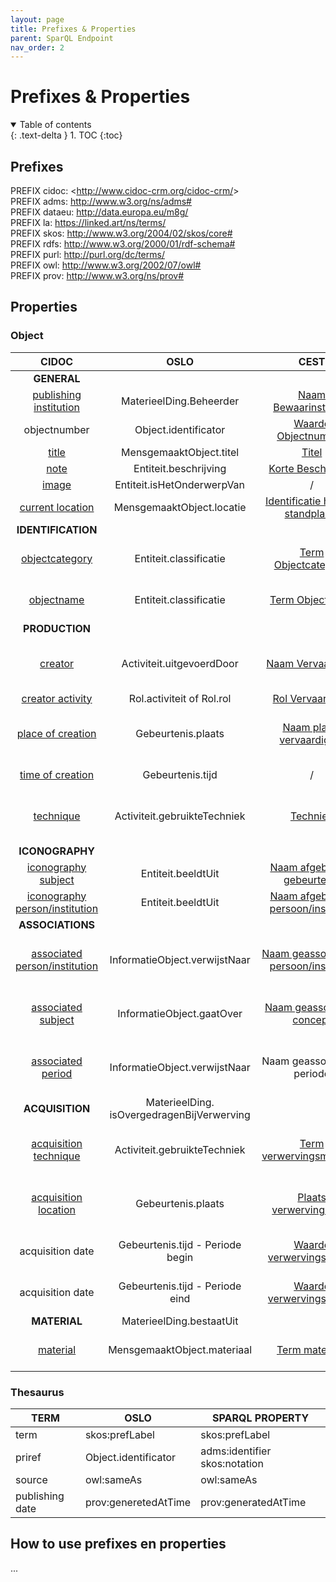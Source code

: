 ```yaml
---
layout: page
title: Prefixes & Properties
parent: SparQL Endpoint
nav_order: 2
---
```


# Prefixes & Properties

<details open markdown="block">
  <summary>
    Table of contents
  </summary>
  {: .text-delta }
1. TOC
{:toc}
</details>

## Prefixes

PREFIX cidoc: <<span>http://www.cidoc-crm.org/cidoc-crm/<span>><br>
PREFIX adms: <http://www.w3.org/ns/adms#><br>
PREFIX dataeu: <http://data.europa.eu/m8g/><br>
PREFIX la: <https://linked.art/ns/terms/><br>
PREFIX skos: <http://www.w3.org/2004/02/skos/core#><br>
PREFIX rdfs: <http://www.w3.org/2000/01/rdf-schema#><br>
PREFIX purl: <http://purl.org/dc/terms/><br>
PREFIX owl: <http://www.w3.org/2002/07/owl#><br>
PREFIX prov: <http://www.w3.org/ns/prov#><br>

## Properties

### Object

|                                            **CIDOC**                                           |                  **OSLO**                 |                                                                       **CEST**                                                                       | **SPARQL PROPERTY**                                                                                    |
|:----------------------------------------------------------------------------------------------:|:-----------------------------------------:|:----------------------------------------------------------------------------------------------------------------------------------------------------:|--------------------------------------------------------------------------------------------------------|
|**GENERAL**                                                                                                |                                           |                                                                                                                                                      |                                                                                                        |
| [publishing institution](http://www.cidoc-crm.org/html/5.0.4/cidoc-crm.html#P50)               | MaterieelDing.Beheerder                   | [Naam Bewaarinstelling](https://www.projectcest.be/wiki/Publicatie:Invulboek_objecten/Veld/Naam_bewaarinstelling)                                    | cidoc:P50_has_current_keeper                                                                           |
| objectnumber                                                                                   | Object.identificator                      | [Waarde Objectnummer](https://www.projectcest.be/wiki/Publicatie:Invulboek_objecten/Veld/Waarde_objectnummer)                                        | adms:identifier<br> skos:notation                                                                          |
| [title](https://cidoc-crm.org/html/5.0.4/cidoc-crm.html#P102)                                  | MensgemaaktObject.titel                   | [Titel](https://www.projectcest.be/wiki/Publicatie:Invulboek_objecten/Veld/Titel)                                                                    | cidoc:P102_has_title                                                                                   |
| [note](https://cidoc-crm.org/html/5.0.4/cidoc-crm.html#P3)                                     | Entiteit.beschrijving                     | [Korte Beschrijving](https://www.projectcest.be/wiki/Publicatie:Invulboek_objecten/Veld/Korte_beschrijving)                                          | cidoc:P3_has_note                                                                                      |
| [image](https://cidoc-crm.org/Property/p129-is-about/version-6.0)                              | Entiteit.isHetOnderwerpVan                | /                                                                                                                                                    | cidoc:P129i_is_subject_of                                                                              |
| [current location](https://cidoc-crm.org/html/5.0.4/cidoc-crm.html#P55)                        | MensgemaaktObject.locatie                 | [Identificatie huidige standplaats](https://www.projectcest.be/wiki/Publicatie:Invulboek_objecten/Veld/Identificatie_huidige_standplaats)            | cidoc:P55_has_current_location<br> skos:prefLabel                                                          |
|**IDENTIFICATION**                                                                                                |                                           |                                                                                                                                                      | **cidoc:P41i_was_classified_by**                                                                       |
| [objectcategory](https://cidoc-crm.org/html/5.0.4/cidoc-crm.html#P41)                          | Entiteit.classificatie                    | [Term Objectcategorie](https://www.projectcest.be/wiki/Publicatie:Invulboek_objecten/Veld/Term_objectcategorie)                                      | cidoc:P41i_was_classified_by<br> cidoc:P42_assigned<br> skos:prefLabel                                         |
| [objectname](https://cidoc-crm.org/html/5.0.4/cidoc-crm.html#P41)                              | Entiteit.classificatie                    | [Term Objectnaam](https://www.projectcest.be/wiki/Publicatie:Invulboek_objecten/Veld/Term_objectnaam)                                                | cidoc:P41i_was_classified_by<br> cidoc:P42_assigned<br>         skos:prefLabel                                                                      |
|**PRODUCTION**                                                                                                |                                           |                                                                                                                                                      | **cidoc:P108i_was_produced_by**                                                                        |
| [creator](https://cidoc-crm.org/html/5.0.4/cidoc-crm.html#P14)                                 | Activiteit.uitgevoerdDoor                 | [Naam Vervaardiger](https://www.projectcest.be/wiki/Publicatie:Invulboek_objecten/Veld/Naam_vervaardiger)                                            | cidoc:P108i_was_produced_by<br>         cidoc:P14_carried_out_by<br>          la:equivalent<br>             rdfs:label                          |
| [creator activity](https://cidoc-crm.org/html/5.0.4/cidoc-crm.html#P14)                        | Rol.activiteit of Rol.rol                 | [Rol Vervaardiger](https://www.projectcest.be/wiki/Publicatie:Invulboek_objecten/Veld/Rol_vervaardiger)                                              | *under construction*                                                                                   |
| [place of creation](https://cidoc-crm.org/html/5.0.4/cidoc-crm.html#P7)                        | Gebeurtenis.plaats                        | [Naam plaats vervaardiging](https://www.projectcest.be/wiki/Publicatie:Invulboek_objecten/Veld/Naam_plaats_vervaardiging)                            | cidoc:P108i_was_produced_by<br>         cidoc:P7_took_place_at<br>          la:equivalent<br>             rdfs:label                            |
| [time of creation](https://cidoc-crm.org/html/5.0.4/cidoc-crm.html#P4)                         | Gebeurtenis.tijd                          | /                                                                                                                                                    | cidoc:P108i_was_produced_by<br> cidoc:P4_has_time-span                                                     |
| [technique](https://cidoc-crm.org/html/cidoc_crm_v7.1.1.html#P32)                              | Activiteit.gebruikteTechniek              | [Techniek](https://www.projectcest.be/wiki/Publicatie:Invulboek_objecten/Element/Techniek)                                                           | cidoc:P108i_was_produced_by<br> cidoc:P32_used_general_technique<br> cidoc:P2_has_type<br> skos:prefLabel          |
|**ICONOGRAPHY**                                                                                                |                                           |                                                                                                                                                      | **cidoc:P62_depicts**                                                                                  |
| [iconography subject](https://www.cidoc-crm.org/Property/p62-depicts/version-6.2.1)            | Entiteit.beeldtUit                        | [Naam afgebeelde gebeurtenis](https://www.projectcest.be/wiki/Publicatie:Invulboek_objecten/Veld/Naam_afgebeelde_gebeurtenis)                        | *under construction*                                                                                   |
| [iconography person/institution](https://www.cidoc-crm.org/Property/p62-depicts/version-6.2.1) | Entiteit.beeldtUit                        | [Naam afgebeelde persoon/instelling](https://www.projectcest.be/wiki/Publicatie:Invulboek_objecten/Veld/Naam_afgebeelde_persoon_of_instelling)       | *under construction*                                                                                   |
|**ASSOCIATIONS**                                                                                                |                                           |                                                                                                                                                      | **cidoc:P128_carries**                                                                                 |
| [associated person/institution](https://cidoc-crm.org/html/5.0.4/cidoc-crm.html#P67)           | InformatieObject.verwijstNaar             | [Naam geassocieerde persoon/instelling](https://www.projectcest.be/wiki/Publicatie:Invulboek_objecten/Veld/Naam_geassocieerde_persoon_of_instelling) | cidoc:P128_carries<br> cidoc:P67_refers_to<br> cidoc:P2_has_type<br> skos:prefLabel                                |
| [associated subject](https://cidoc-crm.org/html/5.0.4/cidoc-crm.html#P129)                     | InformatieObject.gaatOver                 | [Naam geassocieerd concept](https://www.projectcest.be/wiki/Publicatie:Invulboek_objecten/Veld/Naam_geassocieerd_concept)                            | cidoc:P128_carries<br> cidoc:P129_is_about<br> cidoc:P2_has_type<br> skos:prefLabel                               |
| [associated period](https://cidoc-crm.org/html/5.0.4/cidoc-crm.html#P67)                       | InformatieObject.verwijstNaar             | Naam geassocieerde periode                                                                                                                           | cidoc:P128_carries<br> cidoc:P67_refers_to<br> cidoc:P2_has_type<br> skos:prefLabel                                |
|**ACQUISITION**                                                                                                | MaterieelDing. isOvergedragenBijVerwerving |                                                                                                                                                      | **cidoc:P24i_changed_ownership_through**                                                                 |
| [acquisition technique](https://cidoc-crm.org/html/5.0.4/cidoc-crm.html#P32)                   | Activiteit.gebruikteTechniek              | [Term verwervingsmethode](https://www.projectcest.be/wiki/Publicatie:Invulboek_objecten/Veld/Term_verwervingsmethode)                                | cidoc:P24i_changed_ownership_through<br> cidoc:P32_used_general_technique<br> cidoc:P2_has_type<br> skos:prefLabel |
| [acquisition location](https://cidoc-crm.org/html/5.0.4/cidoc-crm.html#P7)                     | Gebeurtenis.plaats                        | [Plaats verwervingsbron](https://www.projectcest.be/wiki/Publicatie:Invulboek_objecten/Veld/Plaats_verwervingsbron)                                  | cidoc:P24i_changed_ownership_through<br> cidoc:P7_took_place_at<br> cidoc:P2_has_type<br> skos:prefLabel           |
| acquisition date                   | Gebeurtenis.tijd - Periode begin              | [Waarde verwervingsdatum](https://www.projectcest.be/wiki/Publicatie:Invulboek_objecten/Veld/Waarde_verwervingsdatum)                                | cidoc:P24i_changed_ownership_through<br> cidoc:P4_has_time-span<br> dataeu:startTime |
| acquisition date                      | Gebeurtenis.tijd - Periode eind                        | [Waarde verwervingsdatum](https://www.projectcest.be/wiki/Publicatie:Invulboek_objecten/Veld/Waarde_verwervingsdatum)                                     | cidoc:P24i_changed_ownership_through<br> cidoc:P4_has_time-span<br> dataeu:endTime           |
|**MATERIAL**                                                                                                | MaterieelDing.bestaatUit                  |                                                                                                                                                      | **cidoc:P45_consists_of**                                                                              |
| [material](https://cidoc-crm.org/html/5.0.4/cidoc-crm.html#P45)                                | MensgemaaktObject.materiaal               | [Term materiaal](https://www.projectcest.be/wiki/Publicatie:Invulboek_objecten/Veld/Term_materiaal)                                                  | cidoc:P45_consists_of<br> cidoc:P2_has_type<br> skos:prefLabel                                                 |

### Thesaurus

| **TERM**        | **OSLO**             | **SPARQL PROPERTY**           |
|-----------------|----------------------|-------------------------------|
| term            | skos:prefLabel       | skos:prefLabel                |
| priref          | Object.identificator | adms:identifier skos:notation |
| source          | owl:sameAs           | owl:sameAs                    |
| publishing date | prov:generetedAtTime | prov:generatedAtTime          |

## How to use prefixes en properties

...
